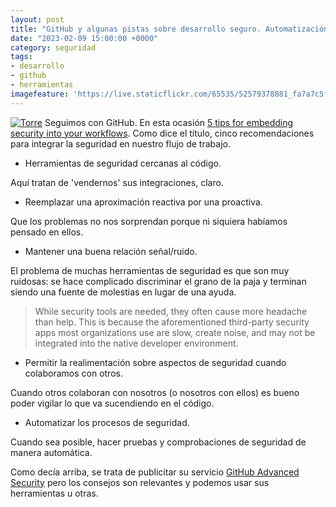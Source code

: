 ```yaml
---
layout: post
title: "GitHub y algunas pistas sobre desarrollo seguro. Automatización."
date: "2023-02-09 15:00:00 +0000"
category: seguridad
tags:
- desarrollo
- github
- herramientas
imagefeature: 'https://live.staticflickr.com/65535/52579378881_fa7a7c5f8b.jpg'
---
```

<a href="https://www.flickr.com/photos/fernand0/52579378881/in/dateposted/" title="Torre "><img src="https://live.staticflickr.com/65535/52579378881_fa7a7c5f8b.jpg" alt="Torre " class="img-responsive img-centered"></a>
Seguimos con GitHub. En esta ocasión [5 tips for embedding security into your workflows](https://github.blog/2022-10-17-5-tips-for-embedding-security-into-your-workflows/). 
Como dice el título, cinco recomendaciones para integrar la seguridad en nuestro flujo de trabajo.

* Herramientas de seguridad cercanas al código.

Aquí tratan de 'vendernos' sus integraciones, claro.

* Reemplazar una aproximación reactiva por una proactiva.

Que los problemas no nos sorprendan porque ni siquiera habíamos pensado en ellos.

* Mantener una buena relación señal/ruido.

El problema de muchas herramientas de seguridad es que son muy ruidosas: se hace complicado discriminar el grano de la paja y terminan siendo una fuente de molestias en lugar de una ayuda.

> While security tools are needed, they often cause more headache than help. This is because the aforementioned third-party security apps most organizations use are slow, create noise, and may not be integrated into the native developer environment. 

* Permitir la realimentación sobre aspectos de seguridad cuando colaboramos con otros.

Cuando otros colaboran con nosotros (o nosotros con ellos) es bueno poder vigilar lo que va sucendiendo en el código.

* Automatizar los procesos de seguridad.

Cuando sea posible, hacer pruebas y comprobaciones de seguridad de manera automática.

Como decía arriba, se trata de publicitar su servicio [GitHub Advanced Security](https://docs.github.com/en/enterprise-cloud@latest/get-started/learning-about-github/about-github-advanced-security) pero los consejos son relevantes y podemos usar sus herramientas u otras.
